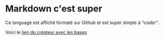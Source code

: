 # Markdown c'est super

Ce language est affiché formaté sur Github et est super simple à _"coder"_.

Voici le [lien du créateur avec les bases](https://daringfireball.net/projects/markdown/basics)
